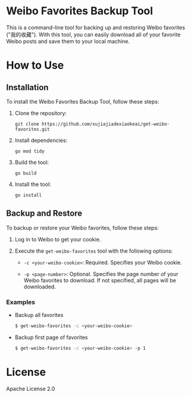 # Weibo Favorites Backup Tool

This is a command-line tool for backing up and restoring Weibo favorites ("我的收藏"). With this tool, you can easily download all of your favorite Weibo posts and save them to your local machine.

# How to Use

## Installation

To install the Weibo Favorites Backup Tool, follow these steps:

1. Clone the repository:

    ```
    git clone https://github.com/xujiajiadexiaokeai/get-weibo-favorites.git
    ```

2. Install dependencies:

    ```
    go mod tidy
    ```

3. Build the tool:

    ```
    go build
    ```
4. Install the tool:
   
   ```
   go install
   ```

## Backup and Restore

To backup or restore your Weibo favorites, follow these steps:

1. Log in to Weibo to get your cookie.

2. Execute the `get-weibo-favorites` tool with the following options:

    - `-c <your-weibo-cookie>`: Required. Specifies your Weibo cookie.

    - `-p <page-number>`: Optional. Specifies the page number of your Weibo favorites to download. If not specified, all pages will be downloaded.
  

### Examples

- Backup all favorites
    ```sh
    $ get-weibo-favorites -c <your-weibo-cookie>
    ```

- Backup first page of favorites
    ```sh
    $ get-weibo-favorites -c <your-weibo-cookie> -p 1 
    ```

# License
Apache License 2.0